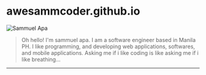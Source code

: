 # awesammcoder.github.io

![Sammuel Apa](https://avatars3.githubusercontent.com/u/36878272)

> Oh hello! I'm sammuel apa. I am a software engineer based in Manila PH. I like programming, and developing web applications, softwares, and mobile applications. Asking me if i like coding is like asking me if i like breathing...
---